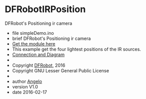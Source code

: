 # DFRobotIRPosition
DFRobot's Positioning ir camera

 * file simpleDemo.ino
 * brief DFRobot's Positioning ir camera
 * [Get the module here](http://www.dfrobot.com/index.php?route=product/product&product_id=1088)
 * This example get the four lightest positions of the IR sources.
 * [Connection and Diagram](http://www.dfrobot.com/wiki/index.php/Positioning_ir_camera#Connection_Diagram)
 *
 * Copyright	[DFRobot](http://www.dfrobot.com), 2016
 * Copyright	GNU Lesser General Public License
 *
 * author [Angelo](Angelo.qiao@dfrobot.com)
 * version  V1.0
 * date  2016-02-17
